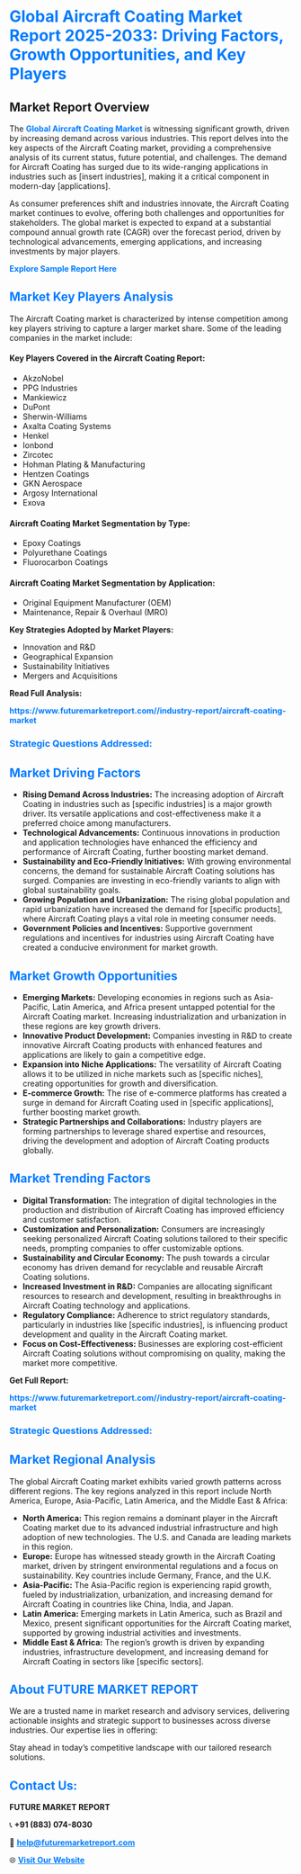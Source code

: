 <h1 style="color: #007BFF;">Global Aircraft Coating Market Report 2025-2033: Driving Factors, Growth Opportunities, and Key Players</h1>

<section id="overview">
<h2>Market Report Overview</h2>
<p>The <a href="https://www.futuremarketreport.com//industry-report/aircraft-coating-market" style="color: #007BFF; text-decoration: none;"><strong>Global Aircraft Coating Market</strong></a> is witnessing significant growth, driven by increasing demand across various industries. This report delves into the key aspects of the Aircraft Coating market, providing a comprehensive analysis of its current status, future potential, and challenges. The demand for Aircraft Coating has surged due to its wide-ranging applications in industries such as [insert industries], making it a critical component in modern-day [applications].</p>
<p>As consumer preferences shift and industries innovate, the Aircraft Coating market continues to evolve, offering both challenges and opportunities for stakeholders. The global market is expected to expand at a substantial compound annual growth rate (CAGR) over the forecast period, driven by technological advancements, emerging applications, and increasing investments by major players.</p>
</section>

<section id="overview">
<p><a href="https://www.futuremarketreport.com//request-sample/reportId=83307" style="color: #007BFF; text-decoration: none;"><strong>Explore Sample Report Here</strong></a></p>
</section>

<section id="key-players">
<h2 style="color: #007BFF;">Market Key Players Analysis</h2>
<p>The Aircraft Coating market is characterized by intense competition among key players striving to capture a larger market share. Some of the leading companies in the market include:</p>
<h4>Key Players Covered in the Aircraft Coating Report:</h4>
<ul><li>AkzoNobel</li><li>PPG Industries</li><li>Mankiewicz</li><li>DuPont</li><li>Sherwin-Williams</li><li>Axalta Coating Systems</li><li>Henkel</li><li>Ionbond</li><li>Zircotec</li><li>Hohman Plating &amp; Manufacturing</li><li>Hentzen Coatings</li><li>GKN Aerospace</li><li>Argosy International</li><li>Exova</li></ul>
<h4>Aircraft Coating Market Segmentation by Type:</h4>
<ul><li>Epoxy Coatings</li><li>Polyurethane Coatings</li><li>Fluorocarbon Coatings</li></ul>

<h4>Aircraft Coating Market Segmentation by Application:</h4>
<ul><li>Original Equipment Manufacturer (OEM)</li><li>Maintenance, Repair &amp; Overhaul (MRO)</li></ul>
<p><strong>Key Strategies Adopted by Market Players:</strong></p>
<ul>
<li>Innovation and R&D</li>
<li>Geographical Expansion</li>
<li>Sustainability Initiatives</li>
<li>Mergers and Acquisitions</li>
</ul>
</section>

<section>
<p><strong>Read Full Analysis: </strong></p><a href="https://www.futuremarketreport.com//industry-report/aircraft-coating-market" style="color: #007BFF; text-decoration: none;"><strong>https://www.futuremarketreport.com//industry-report/aircraft-coating-market</strong></a>
<h3 style="color: #007BFF;">Strategic Questions Addressed:</h3>
</section>

<section id="driving-factors">
<h2 style="color: #007BFF;">Market Driving Factors</h2>
<ul>
<li><strong>Rising Demand Across Industries:</strong> The increasing adoption of Aircraft Coating in industries such as [specific industries] is a major growth driver. Its versatile applications and cost-effectiveness make it a preferred choice among manufacturers.</li>
<li><strong>Technological Advancements:</strong> Continuous innovations in production and application technologies have enhanced the efficiency and performance of Aircraft Coating, further boosting market demand.</li>
<li><strong>Sustainability and Eco-Friendly Initiatives:</strong> With growing environmental concerns, the demand for sustainable Aircraft Coating solutions has surged. Companies are investing in eco-friendly variants to align with global sustainability goals.</li>
<li><strong>Growing Population and Urbanization:</strong> The rising global population and rapid urbanization have increased the demand for [specific products], where Aircraft Coating plays a vital role in meeting consumer needs.</li>
<li><strong>Government Policies and Incentives:</strong> Supportive government regulations and incentives for industries using Aircraft Coating have created a conducive environment for market growth.</li>
</ul>
</section>

<section id="growth-opportunities">
<h2 style="color: #007BFF;">Market Growth Opportunities</h2>
<ul>
<li><strong>Emerging Markets:</strong> Developing economies in regions such as Asia-Pacific, Latin America, and Africa present untapped potential for the Aircraft Coating market. Increasing industrialization and urbanization in these regions are key growth drivers.</li>
<li><strong>Innovative Product Development:</strong> Companies investing in R&D to create innovative Aircraft Coating products with enhanced features and applications are likely to gain a competitive edge.</li>
<li><strong>Expansion into Niche Applications:</strong> The versatility of Aircraft Coating allows it to be utilized in niche markets such as [specific niches], creating opportunities for growth and diversification.</li>
<li><strong>E-commerce Growth:</strong> The rise of e-commerce platforms has created a surge in demand for Aircraft Coating used in [specific applications], further boosting market growth.</li>
<li><strong>Strategic Partnerships and Collaborations:</strong> Industry players are forming partnerships to leverage shared expertise and resources, driving the development and adoption of Aircraft Coating products globally.</li>
</ul>
</section>

<section id="trending-factors">
<h2 style="color: #007BFF;">Market Trending Factors</h2>
<ul>
<li><strong>Digital Transformation:</strong> The integration of digital technologies in the production and distribution of Aircraft Coating has improved efficiency and customer satisfaction.</li>
<li><strong>Customization and Personalization:</strong> Consumers are increasingly seeking personalized Aircraft Coating solutions tailored to their specific needs, prompting companies to offer customizable options.</li>
<li><strong>Sustainability and Circular Economy:</strong> The push towards a circular economy has driven demand for recyclable and reusable Aircraft Coating solutions.</li>
<li><strong>Increased Investment in R&D:</strong> Companies are allocating significant resources to research and development, resulting in breakthroughs in Aircraft Coating technology and applications.</li>
<li><strong>Regulatory Compliance:</strong> Adherence to strict regulatory standards, particularly in industries like [specific industries], is influencing product development and quality in the Aircraft Coating market.</li>
<li><strong>Focus on Cost-Effectiveness:</strong> Businesses are exploring cost-efficient Aircraft Coating solutions without compromising on quality, making the market more competitive.</li>
</ul>
</section>

<section>
<p><strong>Get Full Report: </strong></p><a href="https://www.futuremarketreport.com//industry-report/aircraft-coating-market" style="color: #007BFF; text-decoration: none;"><strong>https://www.futuremarketreport.com//industry-report/aircraft-coating-market</strong></a>
<h3 style="color: #007BFF;">Strategic Questions Addressed:</h3>
</section>


<section id="regional-analysis">
<h2 style="color: #007BFF;">Market Regional Analysis</h2>
<p>The global Aircraft Coating market exhibits varied growth patterns across different regions. The key regions analyzed in this report include North America, Europe, Asia-Pacific, Latin America, and the Middle East & Africa:</p>
<ul>
<li><strong>North America:</strong> This region remains a dominant player in the Aircraft Coating market due to its advanced industrial infrastructure and high adoption of new technologies. The U.S. and Canada are leading markets in this region.</li>
<li><strong>Europe:</strong> Europe has witnessed steady growth in the Aircraft Coating market, driven by stringent environmental regulations and a focus on sustainability. Key countries include Germany, France, and the U.K.</li>
<li><strong>Asia-Pacific:</strong> The Asia-Pacific region is experiencing rapid growth, fueled by industrialization, urbanization, and increasing demand for Aircraft Coating in countries like China, India, and Japan.</li>
<li><strong>Latin America:</strong> Emerging markets in Latin America, such as Brazil and Mexico, present significant opportunities for the Aircraft Coating market, supported by growing industrial activities and investments.</li>
<li><strong>Middle East & Africa:</strong> The region’s growth is driven by expanding industries, infrastructure development, and increasing demand for Aircraft Coating in sectors like [specific sectors].</li>
</ul>
</section>

<footer>
<h2 style="color: #007BFF;">About FUTURE MARKET REPORT</h2>
<p>We are a trusted name in market research and advisory services, delivering actionable insights and strategic support to businesses across diverse industries. Our expertise lies in offering:</p>

<p>Stay ahead in today’s competitive landscape with our tailored research solutions.</p>

<h2 style="color: #007BFF;">Contact Us:</h2>
<p><strong>FUTURE MARKET REPORT</strong></p>
<p>📞 <strong>+91 (883) 074-8030</strong></p>
<p>📧 <strong><a href="mailto:help@futuremarketreport.com" style="color: #007BFF;">help@futuremarketreport.com</a></strong></p>
<p>🌐 <strong><a href="https://www.futuremarketreport.com/" style="color: #007BFF;">Visit Our Website</a></strong></p>
</footer>
